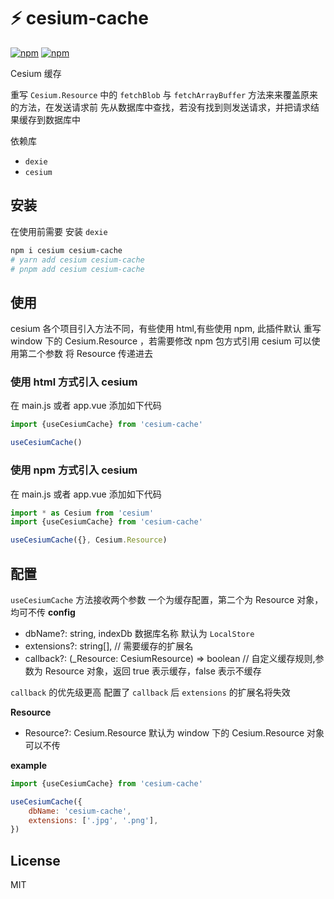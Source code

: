 # ⚡ cesium-cache

[![npm](https://img.shields.io/npm/v/cesium-cache.svg)](https://www.npmjs.com/package/cesium-cache)
[![npm](https://img.shields.io/npm/dt/cesium-cache)](https://www.npmjs.com/package/cesium-cache)

Cesium 缓存

重写 `Cesium.Resource` 中的 `fetchBlob` 与 `fetchArrayBuffer` 方法来来覆盖原来的方法，在发送请求前 先从数据库中查找，若没有找到则发送请求，并把请求结果缓存到数据库中

依赖库

- `dexie`
- `cesium`

## 安装

在使用前需要 安装 `dexie`

```bash
npm i cesium cesium-cache
# yarn add cesium cesium-cache
# pnpm add cesium cesium-cache
```

## 使用

cesium 各个项目引入方法不同，有些使用 html,有些使用 npm, 此插件默认 重写 window 下的 Cesium.Resource ，若需要修改 npm
包方式引用 cesium 可以使用第二个参数 将 Resource 传递进去

### 使用 html 方式引入 cesium

在 main.js 或者 app.vue 添加如下代码

```js
import {useCesiumCache} from 'cesium-cache'

useCesiumCache()
```

### 使用 npm 方式引入 cesium

在 main.js 或者 app.vue 添加如下代码

```js
import * as Cesium from 'cesium'
import {useCesiumCache} from 'cesium-cache'

useCesiumCache({}, Cesium.Resource)
```

## 配置

`useCesiumCache` 方法接收两个参数 一个为缓存配置，第二个为 Resource 对象，均可不传
**config**

- dbName?: string, indexDb 数据库名称 默认为 `LocalStore`
- extensions?: string[], // 需要缓存的扩展名
- callback?: (_Resource: CesiumResource) => boolean // 自定义缓存规则,参数为 Resource 对象，返回 true 表示缓存，false
  表示不缓存

`callback` 的优先级更高 配置了 `callback` 后 `extensions` 的扩展名将失效

**Resource**

- Resource?: Cesium.Resource 默认为 window 下的 Cesium.Resource 对象 可以不传

**example**

```js
import {useCesiumCache} from 'cesium-cache'

useCesiumCache({
	dbName: 'cesium-cache',
	extensions: ['.jpg', '.png'],
})
```

## License

MIT